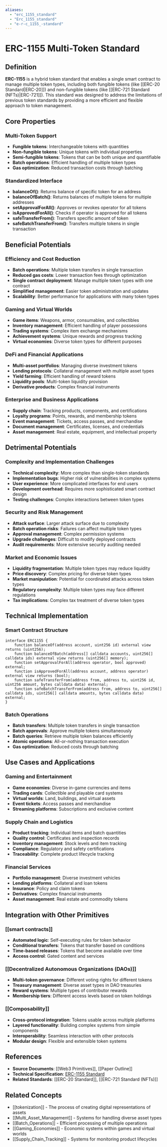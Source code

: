 ```yaml
---
aliases:
  - "erc_1155_standard"
  - "Erc_1155_standard"
  - "e-r-c_1155_-standard"
---
```


# ERC-1155 Multi-Token Standard

## Definition

**ERC-1155** is a hybrid token standard that enables a single smart contract to manage multiple token types, including both fungible tokens (like [[ERC-20 Standard|ERC-20]]) and non-fungible tokens (like [[ERC-721 Standard (NFTs)|ERC-721]]). This standard was designed to address the limitations of previous token standards by providing a more efficient and flexible approach to token management.

## Core Properties

### Multi-Token Support
- **Fungible tokens**: Interchangeable tokens with quantities
- **Non-fungible tokens**: Unique tokens with individual properties
- **Semi-fungible tokens**: Tokens that can be both unique and quantifiable
- **Batch operations**: Efficient handling of multiple token types
- **Gas optimization**: Reduced transaction costs through batching

### Standardized Interface
- **balanceOf()**: Returns balance of specific token for an address
- **balanceOfBatch()**: Returns balances of multiple tokens for multiple addresses
- **setApprovalForAll()**: Approves or revokes operator for all tokens
- **isApprovedForAll()**: Checks if operator is approved for all tokens
- **safeTransferFrom()**: Transfers specific amount of token
- **safeBatchTransferFrom()**: Transfers multiple tokens in single transaction

## Beneficial Potentials

### Efficiency and Cost Reduction
- **Batch operations**: Multiple token transfers in single transaction
- **Reduced gas costs**: Lower transaction fees through optimization
- **Single contract deployment**: Manage multiple token types with one contract
- **Simplified management**: Easier token administration and updates
- **Scalability**: Better performance for applications with many token types

### Gaming and Virtual Worlds
- **Game items**: Weapons, armor, consumables, and collectibles
- **Inventory management**: Efficient handling of player possessions
- **Trading systems**: Complex item exchange mechanisms
- **Achievement systems**: Unique rewards and progress tracking
- **Virtual economies**: Diverse token types for different purposes

### DeFi and Financial Applications
- **Multi-asset portfolios**: Managing diverse investment tokens
- **Lending protocols**: Collateral management with multiple asset types
- **Yield farming**: Efficient handling of reward tokens
- **Liquidity pools**: Multi-token liquidity provision
- **Derivative products**: Complex financial instruments

### Enterprise and Business Applications
- **Supply chain**: Tracking products, components, and certifications
- **Loyalty programs**: Points, rewards, and membership tokens
- **Event management**: Tickets, access passes, and merchandise
- **Document management**: Certificates, licenses, and credentials
- **Asset management**: Real estate, equipment, and intellectual property

## Detrimental Potentials

### Complexity and Implementation Challenges
- **Technical complexity**: More complex than single-token standards
- **Implementation bugs**: Higher risk of vulnerabilities in complex systems
- **User experience**: More complicated interfaces for end users
- **Development overhead**: Requires more sophisticated smart contract design
- **Testing challenges**: Complex interactions between token types

### Security and Risk Management
- **Attack surface**: Larger attack surface due to complexity
- **Batch operation risks**: Failures can affect multiple token types
- **Approval management**: Complex permission systems
- **Upgrade challenges**: Difficult to modify deployed contracts
- **Audit requirements**: More extensive security auditing needed

### Market and Economic Issues
- **Liquidity fragmentation**: Multiple token types may reduce liquidity
- **Price discovery**: Complex pricing for diverse token types
- **Market manipulation**: Potential for coordinated attacks across token types
- **Regulatory complexity**: Multiple token types may face different regulations
- **Tax implications**: Complex tax treatment of diverse token types

## Technical Implementation

### Smart Contract Structure
```solidity
interface ERC1155 {
    function balanceOf(address account, uint256 id) external view returns (uint256);
    function balanceOfBatch(address[] calldata accounts, uint256[] calldata ids) external view returns (uint256[] memory);
    function setApprovalForAll(address operator, bool approved) external;
    function isApprovedForAll(address account, address operator) external view returns (bool);
    function safeTransferFrom(address from, address to, uint256 id, uint256 amount, bytes calldata data) external;
    function safeBatchTransferFrom(address from, address to, uint256[] calldata ids, uint256[] calldata amounts, bytes calldata data) external;
}
```

### Batch Operations
- **Batch transfers**: Multiple token transfers in single transaction
- **Batch approvals**: Approve multiple tokens simultaneously
- **Batch queries**: Retrieve multiple token balances efficiently
- **Atomic operations**: All-or-nothing transaction execution
- **Gas optimization**: Reduced costs through batching

## Use Cases and Applications

### Gaming and Entertainment
- **Game economies**: Diverse in-game currencies and items
- **Trading cards**: Collectible and playable card systems
- **Virtual worlds**: Land, buildings, and virtual assets
- **Event tickets**: Access passes and merchandise
- **Streaming platforms**: Subscriptions and exclusive content

### Supply Chain and Logistics
- **Product tracking**: Individual items and batch quantities
- **Quality control**: Certificates and inspection records
- **Inventory management**: Stock levels and item tracking
- **Compliance**: Regulatory and safety certifications
- **Traceability**: Complete product lifecycle tracking

### Financial Services
- **Portfolio management**: Diverse investment vehicles
- **Lending platforms**: Collateral and loan tokens
- **Insurance**: Policy and claim tokens
- **Derivatives**: Complex financial instruments
- **Asset management**: Real estate and commodity tokens

## Integration with Other Primitives

### [[smart contracts]]
- **Automated logic**: Self-executing rules for token behavior
- **Conditional transfers**: Tokens that transfer based on conditions
- **Time-based releases**: Tokens that become available over time
- **Access control**: Gated content and services

### [[Decentralized Autonomous Organizations (DAOs)]]
- **Multi-token governance**: Different voting rights for different tokens
- **Treasury management**: Diverse asset types in DAO treasuries
- **Reward systems**: Multiple types of contributor rewards
- **Membership tiers**: Different access levels based on token holdings

### [[Composability]]
- **Cross-protocol integration**: Tokens usable across multiple platforms
- **Layered functionality**: Building complex systems from simple components
- **Interoperability**: Seamless interaction with other protocols
- **Modular design**: Flexible and extensible token systems

## References

- **Source Documents**: [[Web3 Primitives]], [[Paper Outline]]
- **Technical Specification**: [ERC-1155 Standard](https://eips.ethereum.org/EIPS/eip-1155)
- **Related Standards**: [[ERC-20 Standard]], [[ERC-721 Standard (NFTs)]]

## Related Concepts

- [[tokenization]] - The process of creating digital representations of assets
- [[Multi_Asset_Management]] - Systems for handling diverse asset types
- [[Batch_Operations]] - Efficient processing of multiple operations
- [[Gaming_Economies]] - Economic systems within games and virtual worlds
- [[Supply_Chain_Tracking]] - Systems for monitoring product lifecycles
